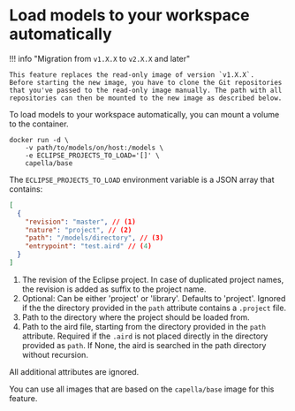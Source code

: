 <!--
 ~ SPDX-FileCopyrightText: Copyright DB InfraGO AG and contributors
 ~ SPDX-License-Identifier: Apache-2.0
 -->

# Load models to your workspace automatically

!!! info "Migration from `v1.X.X` to `v2.X.X` and later"

    This feature replaces the read-only image of version `v1.X.X`.
    Before starting the new image, you have to clone the Git repositories
    that you've passed to the read-only image manually. The path with all
    repositories can then be mounted to the new image as described below.

To load models to your workspace automatically, you can mount a volume to the
container.

```
docker run -d \
    -v path/to/models/on/host:/models \
    -e ECLIPSE_PROJECTS_TO_LOAD='[]' \
    capella/base
```

The `ECLIPSE_PROJECTS_TO_LOAD` environment variable is a JSON array that
contains:

```json
[
  {
    "revision": "master", // (1)
    "nature": "project", // (2)
    "path": "/models/directory", // (3)
    "entrypoint": "test.aird" // (4)
  }
]
```

1. The revision of the Eclipse project. In case of duplicated project names,
   the revision is added as suffix to the project name.
2. Optional: Can be either 'project' or 'library'. Defaults to 'project'.
   Ignored if the the directory provided in the `path` attribute contains a
   `.project` file.
3. Path to the directory where the project should be loaded from.
4. Path to the aird file, starting from the directory provided in the `path`
   attribute. Required if the `.aird` is not placed directly in the directory
   provided as `path`. If None, the aird is searched in the path directory
   without recursion.

All additional attributes are ignored.

You can use all images that are based on the `capella/base` image for this
feature.
